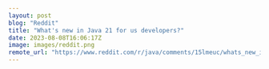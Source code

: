 ```yaml
---
layout: post
blog: "Reddit"
title: "What's new in Java 21 for us developers?"
date: 2023-08-08T16:06:17Z
image: images/reddit.png
remote_url: "https://www.reddit.com/r/java/comments/15lmeuc/whats_new_in_java_21_for_us_developers/"
---
```


